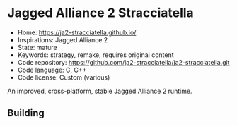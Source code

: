 # Jagged Alliance 2 Stracciatella

- Home: https://ja2-stracciatella.github.io/
- Inspirations: Jagged Alliance 2
- State: mature
- Keywords: strategy, remake, requires original content
- Code repository: https://github.com/ja2-stracciatella/ja2-stracciatella.git
- Code language: C, C++
- Code license: Custom (various)

An improved, cross-platform, stable Jagged Alliance 2 runtime.

## Building
